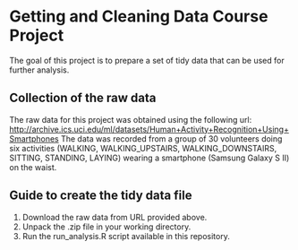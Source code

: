 


Getting and Cleaning Data Course Project
===================
The goal of this project is to prepare a set of tidy data that can be used for further analysis. 

Collection of the raw data
--------------------------
The raw data for this project was obtained using the following url: http://archive.ics.uci.edu/ml/datasets/Human+Activity+Recognition+Using+Smartphones 
The data was recorded from a group of 30 volunteers doing six activities (WALKING, WALKING_UPSTAIRS, WALKING_DOWNSTAIRS, SITTING, STANDING, LAYING) wearing a smartphone (Samsung Galaxy S II) on the waist.

Guide to create the tidy data file
----------------------------------

 1. Download the raw data from URL provided above.
 2. Unpack the .zip file in your working directory.
 3. Run the run_analysis.R script available in this repository.


